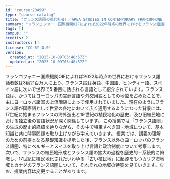```yaml
---
id: "course:20499"
type: "course-catalog"
title: "フランス語圏の現代社会Ⅰ ／AREA STUDIES IN CONTEMPORARY FRANCOPHONE SOCIETY I"
summary: "フランコフォニー国際機関OIFによれば2022年時点の世界におけるフランス語話者数は3億21百万人に上り、フランス語は英語、中国語、ヒンディー語、スペイン語に次いで世界で5 番目に話される言語として紹介されています。フランス語は、かつてはヨ…"
tags: []
campus: ""
credits: 2
instructors: []
license: "CC-BY-4.0"
version:
  created_at: "2025-10-09T03:48:57Z"
  updated_at: "2025-10-09T03:48:57Z"
---
```

フランコフォニー国際機関OIFによれば2022年時点の世界におけるフランス語話者数は3億21百万人に上り、フランス語は英語、中国語、ヒンディー語、スペイン語に次いで世界で5 番目に話される言語として紹介されています。フランス語は、かつてはヨーロッパの宮廷言語や外交用語としての地位を占めたことで、主にヨーロッパ諸国の上流階級によって使用されていました。現在のようにフランス語が国際語として世界の各地において広く通用するようになった背景には、17世紀に始まるフランスの海外進出と19世紀の植民地化の歴史、及び旧植民地における独立後の言語状況が深く関係しています。 この授業では「フランス語圏」の生成の歴史的経緯を辿りながら、その中で特筆すべき国・地域について、基本知識と共に時事問題も取り上げながら学んでいきます。 授業では、講義の理解のための前提となる基礎知識を提示した後、フランス以外のヨーロッパのフランス語圏、特にベルギーとスイスを取り上げ言語と政治制度について考察します。次いで、フランスの植民地形成とフランス語の拡大の過程を歴史的・系統的に俯瞰し、17世紀に植民地化されたいわゆる「古い植民地」に起源をもつカリブ海地域とカナダのフランス語圏について、それぞれの地域の特質を見ていきます。なお、授業内容は変更することがあります。
